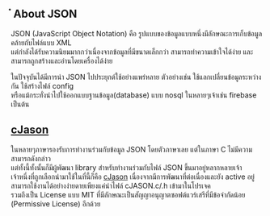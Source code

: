 ๋
About JSON
-----
JSON (JavaScript Object Notation) คือ รูปแบบของข้อมูลแบบหนึ่งมีลักษณะการเก็บข้อมูลคล้ายกับไฟล์แบบ XML  
แต่กำลังได้รับความนิยมมากกว่าเนื่องจากข้อมูลที่มีขนาดเล็กกว่า สามารถทำความเข้าใจได้ง่าย และสามารถถูกสร้างและอ่านโดยเครื่องได้ง่าย  

ในปัจจุบันได้มีการนำ JSON ไปประยุกต์ใช้อย่างแพร่หลาย ตัวอย่างเช่น ใช้แลกเปลี่ยนข้อมูลระหว่างกัน ใช้สร้างไฟล์ config  
หรือแม้กระทั่งนำไปใช้ออกแบบฐานข้อมูล(database) แบบ nosql ในหลายๆเจ้าเช่น firebase เป็นต้น  

[cJason](https://github.com/DaveGamble/cJSON)
-----
ในหลายๆภาษารองรับการทำงานร่วมกับข้อมูล JSON โดยตัวภาษาเลย แต่ในภาษา C ไม่มีความสามารถดังกล่าว  
แต่ทั้งนี้ทั้งนั้นก็มีผู้พัฒนา library สำหรับทำงานร่วมกับไฟล์ JSON ขึ้นมาอยู่หลากหลายเจ้า  
เจ้าหนึ่งที่ถูกเลือกนำมาใช้ในที่นี้ก็คือ [cJason](https://github.com/DaveGamble/cJSON) เนื่องจากมีการพัฒนาที่ต่อเนื่องและยัง active อยู่ 
สามารถใช้งานได้อย่างง่ายดายเพียงแค่นำไฟล์ cJASON.c/.h เข้ามาในโปรเจค  
รวมถึงเป็น License แบบ MIT ที่มีลักษณะเป็นสัญญาอนุญาตซอฟต์แวร์เสรีที่มีข้อจำกัดน้อย (Permissive License) อีกด้วย  


